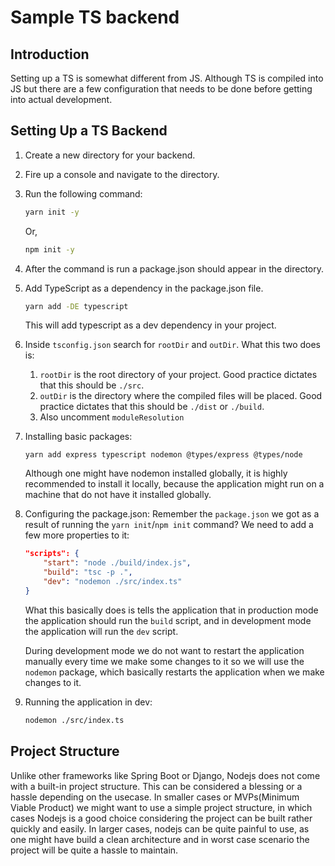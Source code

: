 # Sample TS backend

## Introduction

Setting up a TS is somewhat different from JS. Although TS is compiled into JS but there are
a few configuration that needs to be done before getting into actual development.

## Setting Up a TS Backend

1. Create a new directory for your backend.
2. Fire up a console and navigate to the directory.
3. Run the following command:

    ```bash
    yarn init -y
    ```

    Or,

    ```bash
    npm init -y
    ```

4. After the command is run a package.json should appear in the directory.

5. Add TypeScript as a dependency in the package.json file.

    ```bash
    yarn add -DE typescript
    ```

    This will add typescript as a dev dependency in your project.

6. Inside `tsconfig.json` search for `rootDir` and `outDir`. What this two does is:
    1. `rootDir` is the root directory of your project. Good practice dictates that this should be `./src`.
    2. `outDir` is the directory where the compiled files will be placed. Good practice dictates that this should be `./dist` or `./build`.
    3. Also uncomment `moduleResolution`

7. Installing basic packages:

    ```node
    yarn add express typescript nodemon @types/express @types/node
    ```

    Although one might have nodemon installed globally, it is highly recommended to install it locally, because the application might run on a machine that do not have it installed globally.
8. Configuring the package.json:
    Remember the `package.json` we got as a result of running the `yarn init`/`npm init` command?
    We need to add a few more properties to it:

    ```json
    "scripts": {
        "start": "node ./build/index.js",
        "build": "tsc -p .",
        "dev": "nodemon ./src/index.ts"
    }
    ```

    What this basically does is tells the application that in production mode the application should run the `build` script, and in development mode the application will run the `dev` script.

    During development mode we do not want to restart the application manually every time we make some changes to it so we will use the `nodemon` package, which basically restarts the application when we make changes to it.

9. Running the application in dev:

    ```bash
    nodemon ./src/index.ts
    ```

## Project Structure

Unlike other frameworks like Spring Boot or Django, Nodejs does not come with a built-in project structure. This can be considered a blessing or a hassle depending on the usecase.
In smaller cases or MVPs(Minimum Viable Product) we might want to use a simple project structure, in which cases Nodejs is a good choice considering the project can be built rather quickly and easily.
In larger cases, nodejs can be quite painful to use, as one might have build a clean architecture and in worst case scenario the project will be quite a hassle to maintain.
